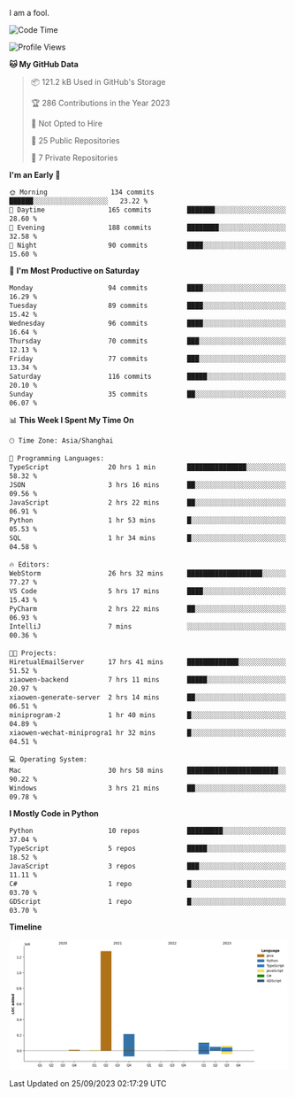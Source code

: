 I am a fool.

<!--START_SECTION:waka-->
![Code Time](http://img.shields.io/badge/Code%20Time-736%20hrs%2052%20mins-blue)

![Profile Views](http://img.shields.io/badge/Profile%20Views-1-blue)

**🐱 My GitHub Data** 

> 📦 121.2 kB Used in GitHub's Storage 
 > 
> 🏆 286 Contributions in the Year 2023
 > 
> 🚫 Not Opted to Hire
 > 
> 📜 25 Public Repositories 
 > 
> 🔑 7 Private Repositories 
 > 
**I'm an Early 🐤** 

```text
🌞 Morning                134 commits         ██████░░░░░░░░░░░░░░░░░░░   23.22 % 
🌆 Daytime                165 commits         ███████░░░░░░░░░░░░░░░░░░   28.60 % 
🌃 Evening                188 commits         ████████░░░░░░░░░░░░░░░░░   32.58 % 
🌙 Night                  90 commits          ████░░░░░░░░░░░░░░░░░░░░░   15.60 % 
```
📅 **I'm Most Productive on Saturday** 

```text
Monday                   94 commits          ████░░░░░░░░░░░░░░░░░░░░░   16.29 % 
Tuesday                  89 commits          ████░░░░░░░░░░░░░░░░░░░░░   15.42 % 
Wednesday                96 commits          ████░░░░░░░░░░░░░░░░░░░░░   16.64 % 
Thursday                 70 commits          ███░░░░░░░░░░░░░░░░░░░░░░   12.13 % 
Friday                   77 commits          ███░░░░░░░░░░░░░░░░░░░░░░   13.34 % 
Saturday                 116 commits         █████░░░░░░░░░░░░░░░░░░░░   20.10 % 
Sunday                   35 commits          ██░░░░░░░░░░░░░░░░░░░░░░░   06.07 % 
```


📊 **This Week I Spent My Time On** 

```text
🕑︎ Time Zone: Asia/Shanghai

💬 Programming Languages: 
TypeScript               20 hrs 1 min        ███████████████░░░░░░░░░░   58.32 % 
JSON                     3 hrs 16 mins       ██░░░░░░░░░░░░░░░░░░░░░░░   09.56 % 
JavaScript               2 hrs 22 mins       ██░░░░░░░░░░░░░░░░░░░░░░░   06.91 % 
Python                   1 hr 53 mins        █░░░░░░░░░░░░░░░░░░░░░░░░   05.53 % 
SQL                      1 hr 34 mins        █░░░░░░░░░░░░░░░░░░░░░░░░   04.58 % 

🔥 Editors: 
WebStorm                 26 hrs 32 mins      ███████████████████░░░░░░   77.27 % 
VS Code                  5 hrs 17 mins       ████░░░░░░░░░░░░░░░░░░░░░   15.43 % 
PyCharm                  2 hrs 22 mins       ██░░░░░░░░░░░░░░░░░░░░░░░   06.93 % 
IntelliJ                 7 mins              ░░░░░░░░░░░░░░░░░░░░░░░░░   00.36 % 

🐱‍💻 Projects: 
HiretualEmailServer      17 hrs 41 mins      █████████████░░░░░░░░░░░░   51.52 % 
xiaowen-backend          7 hrs 11 mins       █████░░░░░░░░░░░░░░░░░░░░   20.97 % 
xiaowen-generate-server  2 hrs 14 mins       ██░░░░░░░░░░░░░░░░░░░░░░░   06.51 % 
miniprogram-2            1 hr 40 mins        █░░░░░░░░░░░░░░░░░░░░░░░░   04.89 % 
xiaowen-wechat-miniprogra1 hr 32 mins        █░░░░░░░░░░░░░░░░░░░░░░░░   04.51 % 

💻 Operating System: 
Mac                      30 hrs 58 mins      ███████████████████████░░   90.22 % 
Windows                  3 hrs 21 mins       ██░░░░░░░░░░░░░░░░░░░░░░░   09.78 % 
```

**I Mostly Code in Python** 

```text
Python                   10 repos            █████████░░░░░░░░░░░░░░░░   37.04 % 
TypeScript               5 repos             █████░░░░░░░░░░░░░░░░░░░░   18.52 % 
JavaScript               3 repos             ███░░░░░░░░░░░░░░░░░░░░░░   11.11 % 
C#                       1 repo              █░░░░░░░░░░░░░░░░░░░░░░░░   03.70 % 
GDScript                 1 repo              █░░░░░░░░░░░░░░░░░░░░░░░░   03.70 % 
```



**Timeline**

![Lines of Code chart](https://raw.githubusercontent.com/VeejaLiu/VeejaLiu/master/assets/bar_graph.png)


 Last Updated on 25/09/2023 02:17:29 UTC
<!--END_SECTION:waka-->
